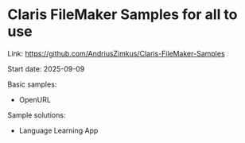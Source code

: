 # Claris FileMaker Samples for all to use

Link: https://github.com/AndriusZimkus/Claris-FileMaker-Samples

Start date: 2025-09-09

Basic samples:
* OpenURL


Sample solutions:
* Language Learning App